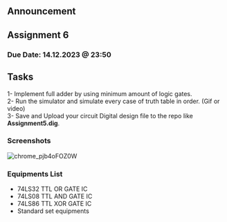 ## Announcement

## Assignment 6
### Due Date: 14.12.2023 @ 23:50

## Tasks
1- Implement full adder by using minimum amount of logic gates.  
2- Run the simulator and simulate every case of truth table in order. (Gif or video)  
3- Save and Upload your circuit Digital design file to the repo like **Assignment5.dig**. 

### Screenshots

![chrome_pjb4oFOZ0W](https://github.com/abbaselmas/Assignment/assets/148035285/25fe6e3b-df88-4021-8893-4193a692d53f)


### Equipments List

- 74LS32 TTL OR GATE IC
- 74LS08 TTL AND GATE IC
- 74LS86 TTL XOR GATE IC
- Standard set equipments
